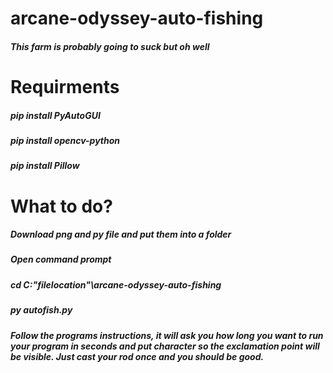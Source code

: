 # arcane-odyssey-auto-fishing
##### This farm is probably going to suck but oh well
# Requirments
##### pip install PyAutoGUI
##### pip install opencv-python
##### pip install Pillow
# What to do?
##### Download png and py file and put them into a folder
##### Open command prompt
##### cd C:"filelocation"\arcane-odyssey-auto-fishing
##### py autofish.py
##### Follow the programs instructions, it will ask you how long you want to run your program in seconds and put character so the exclamation point will be visible. Just cast your rod once and you should be good.
